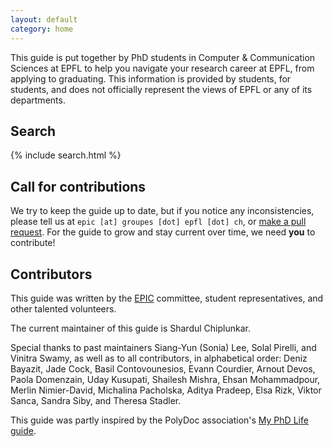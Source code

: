 ```yaml
---
layout: default
category: home
---
```


This guide is put together by PhD students in Computer & Communication Sciences at EPFL to help you navigate your research career at EPFL, from applying to graduating.
This information is provided by students, for students, and does not officially represent the views of EPFL or any of its departments.

## Search

{% include search.html %}

## Call for contributions

We try to keep the guide up to date, but if you notice any inconsistencies, please tell us at `epic [at] groupes [dot] epfl [dot] ch`,
or [make a pull request](https://github.com/EPIC-guide/epic-guide.github.io).
For the guide to grow and stay current over time, we need **you** to contribute!

## Contributors

This guide was written by the [EPIC](https://www.epfl.ch/campus/associations/list/epic/) committee, student representatives, and other talented volunteers.

The current maintainer of this guide is Shardul Chiplunkar.

Special thanks to past maintainers Siang-Yun (Sonia) Lee, Solal Pirelli, and Vinitra Swamy, as well as to all contributors, in alphabetical order:
Deniz Bayazit, Jade Cock, Basil Contovounesios, Evann Courdier, Arnout Devos, Paola Domenzain, Uday Kusupati, Shailesh Mishra, Ehsan Mohammadpour, Merlin Nimier-David, Michalina Pacholska, Aditya Pradeep, Elsa Rizk, Viktor Sanca, Sandra Siby, and Theresa Stadler.

This guide was partly inspired by the PolyDoc association's [My PhD Life guide](https://www.epfl.ch/campus/associations/list/polydoc/my-phd-life/).
